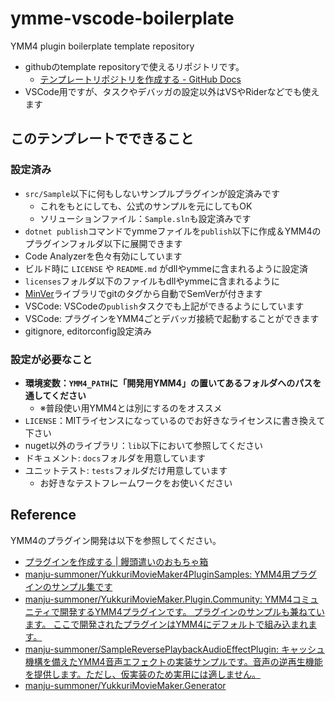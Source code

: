# ymme-vscode-boilerplate

YMM4 plugin boilerplate template repository

- githubのtemplate repositoryで使えるリポジトリです。
 	- [テンプレートリポジトリを作成する - GitHub Docs](https://docs.github.com/ja/repositories/creating-and-managing-repositories/creating-a-template-repository)
- VSCode用ですが、タスクやデバッガの設定以外はVSやRiderなどでも使えます

## このテンプレートでできること

### 設定済み

- `src/Sample`以下に何もしないサンプルプラグインが設定済みです
  - これをもとにしても、公式のサンプルを元にしてもOK
  - ソリューションファイル：`Sample.sln`も設定済みです
- `dotnet publish`コマンドでymmeファイルを`publish`以下に作成＆YMM4のプラグインフォルダ以下に展開できます
- Code Analyzerを色々有効にしています
- ビルド時に `LICENSE` や `README.md` がdllやymmeに含まれるように設定済
- `licenses`フォルダ以下のファイルもdllやymmeに含まれるように
- [MinVer](https://github.com/adamralph/minver)ライブラリでgitのタグから自動でSemVerが付きます
- VSCode: VSCodeの`publish`タスクでも上記ができるようにしています
- VSCode: プラグインをYMM4ごとデバッガ接続で起動することができます
- gitignore, editorconfig設定済み

### 設定が必要なこと

- **環境変数：`YMM4_PATH`に「開発用YMM4」の置いてあるフォルダへのパスを通してください**
  - ※普段使い用YMM4とは別にするのをオススメ
- `LICENSE`：MITライセンスになっているのでお好きなライセンスに書き換えて下さい
- nuget以外のライブラリ：`lib`以下において参照してください
- ドキュメント: `docs`フォルダを用意しています
- ユニットテスト: `tests`フォルダだけ用意しています
  - お好きなテストフレームワークをお使いください

## Reference

YMM4のプラグイン開発は以下を参照してください。

- [プラグインを作成する | 饅頭遣いのおもちゃ箱](https://manjubox.net/ymm4/faq/plugin/how_to_make/)
- [manju-summoner/YukkuriMovieMaker4PluginSamples: YMM4用プラグインのサンプル集です](https://github.com/manju-summoner/YukkuriMovieMaker4PluginSamples)
- [manju-summoner/YukkuriMovieMaker.Plugin.Community: YMM4コミュニティで開発するYMM4プラグインです。 プラグインのサンプルも兼ねています。 ここで開発されたプラグインはYMM4にデフォルトで組み込まれます。](https://github.com/manju-summoner/YukkuriMovieMaker.Plugin.Community)
- [manju-summoner/SampleReversePlaybackAudioEffectPlugin: キャッシュ機構を備えたYMM4音声エフェクトの実装サンプルです。音声の逆再生機能を提供します。ただし、仮実装のため実用には適しません。](https://github.com/manju-summoner/SampleReversePlaybackAudioEffectPlugin)
- [manju-summoner/YukkuriMovieMaker.Generator](https://github.com/manju-summoner/YukkuriMovieMaker.Generator)